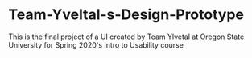 # Team-Yveltal-s-Design-Prototype
This is the final project of a UI created by Team Ylvetal at Oregon State University for Spring 2020's Intro to Usability course
